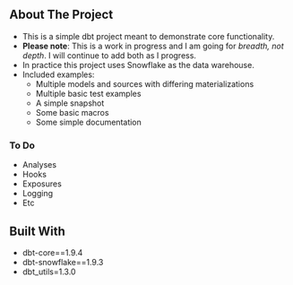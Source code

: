 
<!-- ABOUT THE PROJECT -->
## About The Project
- This is a simple dbt project meant to demonstrate core functionality. 
- **Please note**: This is a work in progress and I am going for *breadth, not depth*. I will
continue to add both as I progress.
- In practice this project uses Snowflake as the data warehouse.
- Included examples:
    - Multiple models and sources with differing materializations
    - Multiple basic test examples
    - A simple snapshot
    - Some basic macros
    - Some simple documentation

### To Do
- Analyses
- Hooks
- Exposures
- Logging
- Etc

## Built With
- dbt-core==1.9.4
- dbt-snowflake==1.9.3
- dbt_utils=1.3.0